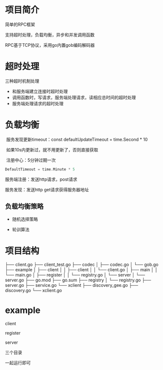 # 项目简介

简单的RPC框架

支持超时处理，负载均衡，异步和并发调用函数

RPC基于TCP协议，采用go内置gob编码解码器

# 超时处理

三种超时机制处理

- 和服务端建立连接时超时处理
- 调用函数时，写请求，服务端处理请求，读相应总时间的超时处理
- 服务端处理请求的超时处理

# 负载均衡

​	服务发现更新timeout：const defaultUpdateTimeout = time.Second * 10 

​	如果10s内更新过，就不用更新了，否则直接获取

​	注册中心：5分钟过期一次

```go
DefaultTimeout = time.Minute * 5
```

服务端注册：发送http请求，post请求

服务发现：发送http get请求获得服务器地址

## 负载均衡策略

- 随机选择策略

- 轮训算法

# 项目结构

├── client.go
├── client_test.go
├── codec
│   ├── codec.go
│   └── gob.go
├── example
│   ├── client
│   │   ├── client
│   │   └── client.go
│   ├── main
│   │   └── main.go
│   ├── register
│   │   └── registry.go
│   └── server
│       └── server.go
├── go.mod
├── go.sum
├── registry
│   └── registry.go
├── server.go
├── service.go
└── xclient
    ├── discovery_gee.go
    ├── discovery.go
    └── xclient.go

# example

client

register

server

三个目录

一起运行即可
